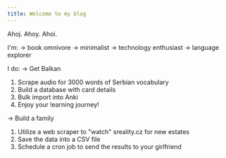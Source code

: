 ```yaml
---
title: Welcome to my blog
---
```


Ahoj. Ahoy. Ahoi.

I'm:
-> book omnivore
-> minimalist
-> technology enthusiast
-> language explorer

I do:
-> Get Balkan
1) Scrape audio for 3000 words of Serbian vocabulary
2) Build a database with card details
3) Bulk import into Anki
4) Enjoy your learning journey!

-> Build a family
1) Utilize a web scraper to "watch" sreality.cz for new estates
2) Save the data into a CSV file
3) Schedule a cron job to send the results to your girlfriend
